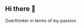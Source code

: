 ## Hi there 👋
Overthinker in terms of my passion
<!--
**aryanxrajj/aryanxrajj** is a ✨ _special_ ✨ repository because its `README.md` (this file) appears on your GitHub profile.
![CodeChefBadge](https://github.com/user-attachments/assets/170921de-78df-4241-8468-5a951971399f)
![CodeChefBadge](https://github.com/user-attachments/assets/585a7176-63e3-4c20-99d7-9134ea351ff0)

Here are some ideas to get you started:

- 🔭 I’m currently working on ...
- 🌱 I’m currently learning ...
- 👯 I’m looking to collaborate on ...
- 🤔 I’m looking for help with ...
- 💬 Ask me about ...
- 📫 How to reach me: ...
- 😄 Pronouns: ...
- ⚡ Fun fact: ...
-->
